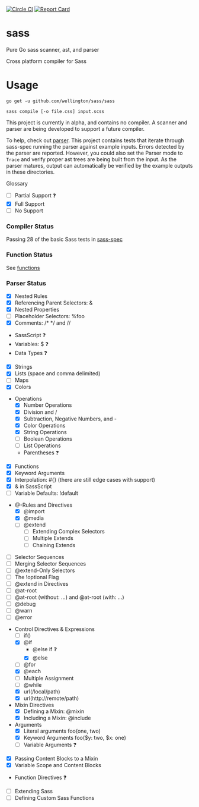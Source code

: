 [![Circle CI](https://circleci.com/gh/wellington/sass/tree/master.svg?style=svg)](https://circleci.com/gh/wellington/sass/tree/master)
[![Report Card](http://goreportcard.com/badge/wellington/sass)](http://goreportcard.com/report/wellington/sass)

# sass
Pure Go sass scanner, ast, and parser

Cross platform compiler for Sass

# Usage

``` shell
go get -u github.com/wellington/sass/sass
```

``` shell
sass compile [-o file.css] input.scss
```


This project is currently in alpha, and contains no compiler. A scanner and parser are being developed to support a future compiler.

To help, check out [parser](https://github.com/wellington/sass/tree/master/parser). This project contains tests that iterate through sass-spec running the parser against example inputs. Errors detected by the parser are reported. However, you could also set the Parser mode to `Trace` and verify proper ast trees are being built from the input. As the parser matures, output can automatically be verified by the example outputs in these directories.

Glossary
- [ ] Partial Support :question:
- [x] Full Support
- [ ] No Support

### Compiler Status
Passing 28 of the basic Sass tests in [sass-spec](https://github.com/sass/sass-spec)

### Function Status
See [functions](functions.md)


### Parser Status
- [x] Nested Rules
- [x] Referencing Parent Selectors: &
- [x] Nested Properties
- [ ] Placeholder Selectors: %foo
- [x] Comments: /* */ and //
- SassScript :question:
- Variables: $ :question:
- Data Types :question:
- [x] Strings
- [x] Lists (space and comma delimited)
- [ ] Maps
- [x] Colors
- Operations
  - [x] Number Operations
  - [x] Division and /
  - [x] Subtraction, Negative Numbers, and -
  - [x] Color Operations
  - [x] String Operations
  - [ ] Boolean Operations
  - [ ] List Operations
  - Parentheses :question:
- [x] Functions
- [x] Keyword Arguments
- [x] Interpolation: #{} (there are still edge cases with support)
- [x] & in SassScript
- [ ] Variable Defaults: !default
- @-Rules and Directives
  - [x] @import
  - [x] @media
  - [ ] @extend
    - [ ] Extending Complex Selectors
    - [ ] Multiple Extends
    - [ ] Chaining Extends
- [ ] Selector Sequences
- [ ] Merging Selector Sequences
- [ ] @extend-Only Selectors
- [ ] The !optional Flag
- [ ] @extend in Directives
- [ ] @at-root
- [ ] @at-root (without: ...) and @at-root (with: ...)
- [ ] @debug
- [ ] @warn
- [ ] @error
- Control Directives & Expressions
  - [ ] if()
  - [x] @if
    - @else if :question:
    - [x] @else
  - [ ] @for
  - [x] @each
  - [ ] Multiple Assignment
  - [ ] @while
  - [x] url(/local/path)
  - [x] url(http://remote/path)
- Mixin Directives
  - [x] Defining a Mixin: @mixin
  - [x] Including a Mixin: @include
- Arguments
  - [x] Literal arguments foo(one, two)
  - [x] Keyword Arguments foo($y: two, $x: one)
  - [ ] Variable Arguments :question:
- [x] Passing Content Blocks to a Mixin
- [x] Variable Scope and Content Blocks
- Function Directives :question:
- [ ] Extending Sass
- [ ] Defining Custom Sass Functions
